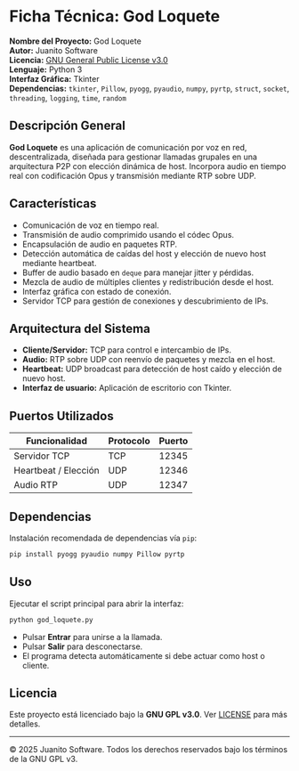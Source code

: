 # Ficha Técnica: God Loquete

**Nombre del Proyecto:** God Loquete  
**Autor:** Juanito Software  
**Licencia:** [GNU General Public License v3.0](https://www.gnu.org/licenses/gpl-3.0.html)  
**Lenguaje:** Python 3  
**Interfaz Gráfica:** Tkinter  
**Dependencias:** `tkinter`, `Pillow`, `pyogg`, `pyaudio`, `numpy`, `pyrtp`, `struct`, `socket`, `threading`, `logging`, `time`, `random`  

## Descripción General

**God Loquete** es una aplicación de comunicación por voz en red, descentralizada, diseñada para gestionar llamadas grupales en una arquitectura P2P con elección dinámica de host. Incorpora audio en tiempo real con codificación Opus y transmisión mediante RTP sobre UDP.

## Características

- Comunicación de voz en tiempo real.
- Transmisión de audio comprimido usando el códec Opus.
- Encapsulación de audio en paquetes RTP.
- Detección automática de caídas del host y elección de nuevo host mediante heartbeat.
- Buffer de audio basado en `deque` para manejar jitter y pérdidas.
- Mezcla de audio de múltiples clientes y redistribución desde el host.
- Interfaz gráfica con estado de conexión.
- Servidor TCP para gestión de conexiones y descubrimiento de IPs.

## Arquitectura del Sistema

- **Cliente/Servidor:** TCP para control e intercambio de IPs.
- **Audio:** RTP sobre UDP con reenvío de paquetes y mezcla en el host.
- **Heartbeat:** UDP broadcast para detección de host caído y elección de nuevo host.
- **Interfaz de usuario:** Aplicación de escritorio con Tkinter.

## Puertos Utilizados

| Funcionalidad           | Protocolo | Puerto  |
|------------------------|-----------|---------|
| Servidor TCP           | TCP       | 12345   |
| Heartbeat / Elección   | UDP       | 12346   |
| Audio RTP              | UDP       | 12347   |

## Dependencias

Instalación recomendada de dependencias vía `pip`:

```bash
pip install pyogg pyaudio numpy Pillow pyrtp
```

## Uso

Ejecutar el script principal para abrir la interfaz:

```bash
python god_loquete.py
```

- Pulsar **Entrar** para unirse a la llamada.
- Pulsar **Salir** para desconectarse.
- El programa detecta automáticamente si debe actuar como host o cliente.

## Licencia

Este proyecto está licenciado bajo la **GNU GPL v3.0**. Ver [LICENSE](https://www.gnu.org/licenses/gpl-3.0.html) para más detalles.

---

© 2025 Juanito Software. Todos los derechos reservados bajo los términos de la GNU GPL v3.